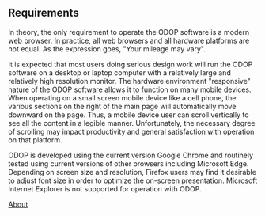 ## Requirements

In theory, the only requirement to operate the ODOP software is a modern web browser.
In practice, all web browsers and all hardware platforms are not equal.
As the expression goes, "Your mileage may vary".   

It is expected that most users doing serious design work will run the ODOP software on a
desktop or laptop computer with a relatively large and relatively high resolution monitor. 
The hardware environment "responsive" nature of the ODOP software allows 
it to function on many mobile devices.
When operating on a small screen mobile device like a cell phone, 
the various sections on the right of the main page will automatically move downward on the page.
Thus, a mobile device user can scroll vertically to see all the content in 
a legible manner.
Unfortunately, the necessary degree of scrolling may impact productivity and 
general satisfaction with operation on that platform.

ODOP is developed using the current version Google Chrome and routinely tested 
using current versions of other browsers including Microsoft Edge.  
Depending on screen size and resolution, 
Firefox users may find it desirable to adjust font size in order to optimize the on-screen presentation.
Microsoft Internet Explorer is not supported for operation with ODOP. 

[About](./)
